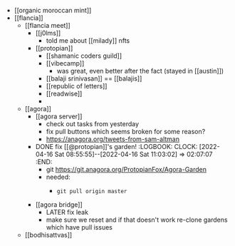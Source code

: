 - [[organic moroccan mint]]
- [[flancia]]
	- [[flancia meet]]
		- [[j0lms]]
			- told me about [[milady]] nfts
		- [[protopian]]
			- [[shamanic coders guild]]
			- [[vibecamp]]
				- was great, even better after the fact (stayed in [[austin]])
			- [[balaji srinivasan]] == [[balajis]]
			- [[republic of letters]]
			- [[readwise]]
			-
	- [[agora]]
		- [[agora server]]
			- check out tasks from yesterday
			- fix pull buttons which seems broken for some reason?
			- https://anagora.org/tweets-from-sam-altman
		- DONE fix [[@protopian]]'s garden!
		  :LOGBOOK:
		  CLOCK: [2022-04-16 Sat 08:55:55]--[2022-04-16 Sat 11:03:02] =>  02:07:07
		  :END:
			- git https://git.anagora.org/ProtopianFox/Agora-Garden
			- needed:
				- ```git reset --hard origin/master
				  git pull origin master
				  ```
		- [[agora bridge]]
			- LATER fix leak
			- make sure we reset and if that doesn't work re-clone gardens which have pull issues
	- [[bodhisattvas]]